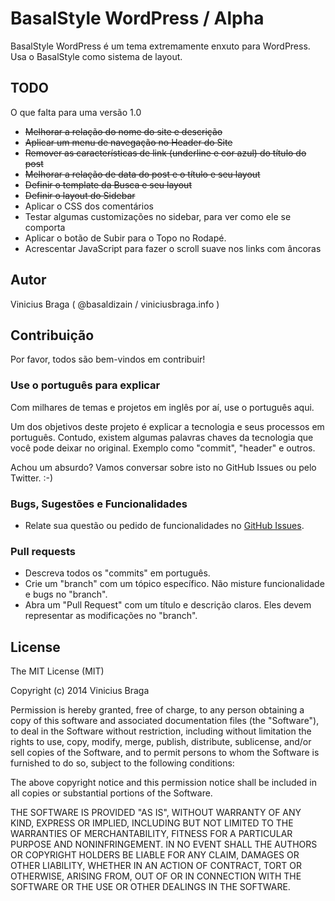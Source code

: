 # BasalStyle WordPress / Alpha

BasalStyle WordPress é um tema extremamente enxuto para WordPress. Usa o BasalStyle como sistema de layout.

## TODO

O que falta para uma versão 1.0

- ~~Melhorar a relação do nome do site e descrição~~
- ~~Aplicar um menu de navegação no Header do Site~~
- ~~Remover as características de link (underline e cor azul) do título do post~~
- ~~Melhorar a relação de data do post e o título e seu layout~~
- ~~Definir o template da Busca e seu layout~~
- ~~Definir o layout do Sidebar~~
- Aplicar o CSS dos comentários
- Testar algumas customizações no sidebar, para ver como ele se comporta
- Aplicar o botão de Subir para o Topo no Rodapé.
- Acrescentar JavaScript para fazer o scroll suave nos links com âncoras


## Autor

Vinicius Braga ( @basaldizain / viniciusbraga.info )


## Contribuição

Por favor, todos são bem-vindos em contribuir!


### Use o português para explicar

Com milhares de temas e projetos em inglês por aí, use o português aqui.

Um dos objetivos deste projeto é explicar a tecnologia e seus processos em português. Contudo, existem algumas palavras chaves da tecnologia que você pode deixar no original. Exemplo como "commit", "header" e outros.

Achou um absurdo? Vamos conversar sobre isto no GitHub Issues ou pelo Twitter. :-)


### Bugs, Sugestões e Funcionalidades

- Relate sua questão ou pedido de funcionalidades no [GitHub Issues](https://github.com/viniciusbraga/basalstyle-wordpress/issues).


### Pull requests

- Descreva todos os "commits" em português.
- Crie um "branch" com um tópico específico. Não misture funcionalidade e bugs no "branch".
- Abra um "Pull Request" com um título e descrição claros. Eles devem representar as modificações no "branch".


## License

The MIT License (MIT)

Copyright (c) 2014 Vinicius Braga

Permission is hereby granted, free of charge, to any person obtaining a copy
of this software and associated documentation files (the "Software"), to deal
in the Software without restriction, including without limitation the rights
to use, copy, modify, merge, publish, distribute, sublicense, and/or sell
copies of the Software, and to permit persons to whom the Software is
furnished to do so, subject to the following conditions:

The above copyright notice and this permission notice shall be included in all
copies or substantial portions of the Software.

THE SOFTWARE IS PROVIDED "AS IS", WITHOUT WARRANTY OF ANY KIND, EXPRESS OR
IMPLIED, INCLUDING BUT NOT LIMITED TO THE WARRANTIES OF MERCHANTABILITY,
FITNESS FOR A PARTICULAR PURPOSE AND NONINFRINGEMENT. IN NO EVENT SHALL THE
AUTHORS OR COPYRIGHT HOLDERS BE LIABLE FOR ANY CLAIM, DAMAGES OR OTHER
LIABILITY, WHETHER IN AN ACTION OF CONTRACT, TORT OR OTHERWISE, ARISING FROM,
OUT OF OR IN CONNECTION WITH THE SOFTWARE OR THE USE OR OTHER DEALINGS IN THE
SOFTWARE.


